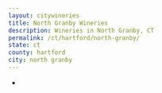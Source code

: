 ```yaml
---
layout: citywineries
title: North Granby Wineries
description: Wineries in North Granby, CT
permalink: /ct/hartford/north-granby/
state: ct
county: hartford
city: north granby
---
```

-
